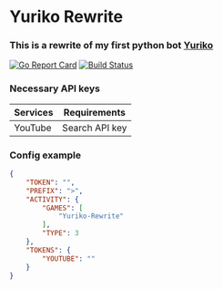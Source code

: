 # Yuriko Rewrite

### This is a rewrite of my first python bot [Yuriko](https://github.com/LordApple/Yuriko)
[![Go Report Card](https://goreportcard.com/badge/github.com/lordapple/yuriko-rewrite)](https://goreportcard.com/report/github.com/lordapple/yuriko-rewrite)
[![Build Status](https://travis-ci.org/LordApple/Yuriko-rewrite.svg?branch=master)](https://travis-ci.org/LordApple/Yuriko-rewrite)

### Necessary API keys
| Services | Requirements |
| -------- | ------------ |
| YouTube | Search API key |

### Config example

```json
{
    "TOKEN": "",
    "PREFIX": ">",
    "ACTIVITY": {
        "GAMES": [
            "Yuriko-Rewrite"
        ],
        "TYPE": 3
    },
    "TOKENS": {
        "YOUTUBE": ""
    }
}
```
